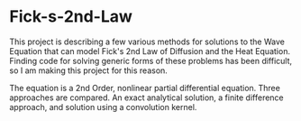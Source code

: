 # Fick-s-2nd-Law
This project is describing a few various methods for solutions to the Wave Equation that can model Fick's 2nd Law of Diffusion and the Heat Equation. Finding code for solving generic forms of these problems has been difficult, so I am making this project for this reason.

The equation is a 2nd Order, nonlinear partial differential equation. Three approaches are compared.  An exact analytical solution, a finite difference approach, and solution using a convolution kernel.



